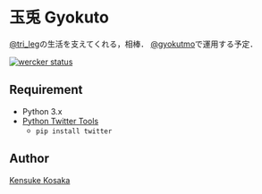 # 玉兎 Gyokuto
[@tri_leg](https://twitter.com/tri_leg)の生活を支えてくれる，相棒．
[@gyokutmo](https://twitter.com/gyokutmo)で運用する予定．

[![wercker status](https://app.wercker.com/status/12941c80348b5180e1702731bdcb39a3/m "wercker status")](https://app.wercker.com/project/bykey/12941c80348b5180e1702731bdcb39a3)


## Requirement
- Python 3.x
- [Python Twitter Tools](https://github.com/sixohsix/twitter "https://github.com/sixohsix/twitter")
  - `pip install twitter`

## Author
[Kensuke Kosaka](https://github.com/trileg "https://github.com/trileg")